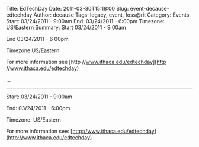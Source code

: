 Title: EdTechDay
Date: 2011-03-30T15:18:00
Slug: event-decause-edtechday
Author: decause
Tags: legacy, event, foss@rit
Category: Events
Start: 03/24/2011 - 9:00am
End: 03/24/2011 - 6:00pm
Timezone: US/Eastern
Summary: 
	Start  03/24/2011 - 9 00am

End  03/24/2011 - 6 00pm

Timezone  US/Eastern

For more information see 
[http //www.ithaca.edu/edtechday](http //www.ithaca.edu/edtechday)

 ... 

---
Start: 03/24/2011 - 9:00am

End: 03/24/2011 - 6:00pm

Timezone: US/Eastern

For more information see:
[http://www.ithaca.edu/edtechday](http://www.ithaca.edu/edtechday)


